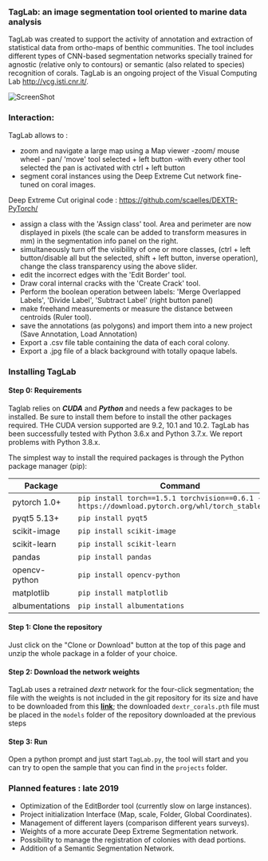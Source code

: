 ### TagLab: an image segmentation tool oriented to marine data analysis

TagLab was created to support the activity of annotation and extraction of statistical data from ortho-maps of benthic communities. The tool includes different types of CNN-based segmentation networks specially trained for agnostic (relative only to contours) or semantic (also related to species) recognition of corals. TagLab is an ongoing project of the Visual Computing Lab http://vcg.isti.cnr.it/.

![ScreenShot](screenshot.png)

  
### Interaction:
TagLab allows to :

- zoom and navigate a large map using a Map viewer
       -zoom/ mouse wheel
      - pan/ 'move' tool  selected + left button
       -with every other tool selected the pan is activated with ctrl + left button
- segment coral instances using the Deep Extreme Cut network fine-tuned on coral images.

Deep Extreme Cut original code : https://github.com/scaelles/DEXTR-PyTorch/

- assign a class with the 'Assign class' tool. Area and perimeter are now displayed in pixels (the scale can be added to transform measures in mm) in the segmentation info panel on the right.
- simultaneously turn off the visibility of one or more classes, (ctrl + left button/disable all but the selected, shift + left button, inverse operation), change the class transparency using the above slider.
- edit the incorrect edges with the 'Edit Border' tool.
- Draw coral internal cracks with the 'Create Crack' tool.
- Perform the boolean operation between labels: 'Merge Overlapped Labels', 'Divide Label', 'Subtract Label' (right button panel)
- make freehand measurements or measure the distance between centroids (Ruler tool).
- save the annotations (as polygons) and import them into a new project (Save Annotation, Load Annotation)
- Export a .csv file table containing the data of each coral colony.
- Export a .jpg file of a black background with totally opaque labels.


### Installing TagLab
#### Step 0: Requirements
Taglab relies on __*CUDA*__ and __*Python*__ and needs a few packages to be installed. Be sure to install them before to install the other packages required.
THe CUDA version supported are 9.2, 10.1 and 10.2. TagLab has been successfully tested with Python 3.6.x and Python 3.7.x. We report problems with Python 3.8.x.

The simplest way to install the required packages is through the Python package manager (pip): 

| Package    | Command |
|-----------|----|
|  pytorch 1.0+  | `pip install torch==1.5.1 torchvision==0.6.1 -f https://download.pytorch.org/whl/torch_stable.html `|
|  pyqt5 5.13+|  `pip install pyqt5 ` |
|  scikit-image  |  `pip install scikit-image `|
|  scikit-learn  | `pip install scikit-learn `|
|  pandas  | `pip install pandas `|
|  opencv-python | `pip install opencv-python `|
|  matplotlib  | `pip install matplotlib `|
|  albumentations  | `pip install albumentations `|


#### Step 1: Clone the repository
Just click on the "Clone or Download" button at the top of this page and unzip the whole package in a folder of your choice. 

#### Step 2: Download the network weights
TagLab uses a retrained _dextr_ network for the four-click segmentation; the file with the weights is not included in the git repository for its size and have to be downloaded from this **[link](http://vcg.isti.cnr.it/~cignoni/TagLab/dextr_corals.pth  )**; the downloaded `dextr_corals.pth` file must be placed in the `models` folder of the repository downloaded at the previous steps


#### Step 3: Run
Open a python prompt and just start `TagLab.py`, the tool will start and you can try to open the sample that you can find in the `projects` folder. 

 
### Planned features : late 2019

- Optimization of the EditBorder tool (currently slow on large instances).
- Project initialization Interface (Map, scale, Folder, Global Coordinates).
- Management of different layers (comparison different years surveys).
- Weights of a more accurate Deep Extreme Segmentation network.
- Possibility to manage the registration of colonies with dead portions.
- Addition of a Semantic Segmentation Network.
